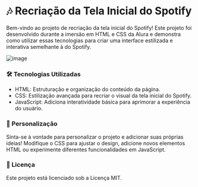 # 🎶 Recriação da Tela Inicial do Spotify
Bem-vindo ao projeto de recriação da tela inicial do Spotify! Este projeto foi desenvolvido durante a imersão em HTML e CSS da Alura e demonstra como utilizar essas tecnologias para criar uma interface estilizada e interativa semelhante à do Spotify.

![image](https://github.com/user-attachments/assets/cf84f676-1392-451d-920e-b197f0614836)

### 🛠️ Tecnologias Utilizadas
- HTML: Estruturação e organização do conteúdo da página.
- CSS: Estilização avançada para recriar o visual da tela inicial do Spotify.
- JavaScript: Adiciona interatividade básica para aprimorar a experiência do usuário.

### 🎨 Personalização
Sinta-se à vontade para personalizar o projeto e adicionar suas próprias ideias! Modifique o CSS para ajustar o design, adicione novos elementos HTML ou experimente diferentes funcionalidades em JavaScript.

### 📜 Licença
Este projeto está licenciado sob a Licença MIT.

